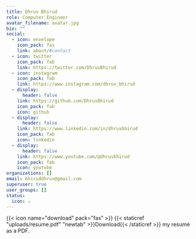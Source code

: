 ```yaml
---
title: Dhruv Bhirud
role: Computer Engineer
avatar_filename: avatar.jpg
bio: ""
social:
  - icon: envelope
    icon_pack: fas
    link: about/#contact
  - icon: twitter
    icon_pack: fab
    link: https://twitter.com/DhruvBhirud
  - icon: instagram
    icon_pack: fab
    link: https://www.instagram.com/dhruv_bhirud
  - display:
      header: false
    link: https://github.com/DhruvBhirud
    icon_pack: fab
    icon: github
  - display:
      header: false
    link: https://www.linkedin.com/in/dhruvbhirud
    icon_pack: fab
    icon: linkedin
  - display:
      header: false
    link: https://www.youtube.com/@dhruvbhirud
    icon_pack: fab
    icon: youtube
organizations: []
email: bhiruddhruv@gmail.com
superuser: true
user_groups: []
status:
  icon: ☕️
---
```

{{< icon name="download" pack="fas" >}} {{< staticref "uploads/resume.pdf" "newtab" >}}Download{{< /staticref >}} my resumé as a PDF.